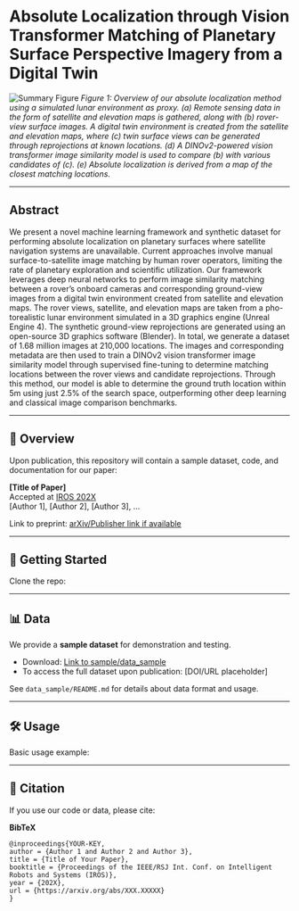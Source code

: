 # Absolute Localization through Vision Transformer Matching of Planetary Surface Perspective Imagery from a Digital Twin

![Summary Figure](docs/summary_fig.png)
*Figure 1: Overview of our absolute localization method using a simulated lunar environment as proxy. (a) Remote sensing data in the form of satellite and elevation maps is gathered, along with (b) rover-view surface images. A digital twin environment is created from the satellite and elevation maps, where (c) twin surface views can be generated through reprojections at known locations. (d) A DINOv2-powered vision transformer image similarity model is used to compare (b) with various candidates of (c). (e) Absolute localization is derived from a map of the closest matching locations.*

---

## Abstract

We present a novel machine learning framework and synthetic dataset for performing absolute localization on planetary surfaces where satellite navigation systems are unavailable. Current approaches involve manual surface-to-satellite image matching by human rover operators, limiting the rate of planetary exploration and scientific utilization. Our framework leverages deep neural networks to perform image similarity matching between a rover’s onboard cameras and corresponding ground-view images from a digital twin environment created from satellite and elevation maps. The rover views, satellite, and elevation maps are taken from a pho- torealistic lunar environment simulated in a 3D graphics engine (Unreal Engine 4). The synthetic ground-view reprojections are generated using an open-source 3D graphics software (Blender). In total, we generate a dataset of 1.68 million images at 210,000 locations. The images and corresponding metadata are then used to train a DINOv2 vision transformer image similarity model through supervised fine-tuning to determine matching locations between the rover views and candidate reprojections. Through this method, our model is able to determine the ground truth location within 5m using just 2.5% of the search space, outperforming other deep learning and classical image comparison benchmarks.

---

## 📂 Overview

Upon publication, this repository will contain a sample dataset, code, and documentation for our paper:

**[Title of Paper]**  
Accepted at [IROS 202X](https://iros.org/)  
[Author 1], [Author 2], [Author 3], ...

Link to preprint: [arXiv/Publisher link if available](#)

---

## 🚀 Getting Started

Clone the repo:

---

## 📊 Data

We provide a **sample dataset** for demonstration and testing.
- Download: [Link to sample/data_sample](data_sample/)
- To access the full dataset upon publication: [DOI/URL placeholder]

See `data_sample/README.md` for details about data format and usage.

---

## 🛠 Usage

Basic usage example:

---

## 💬 Citation

If you use our code or data, please cite:

**BibTeX**
```
@inproceedings{YOUR-KEY,
author = {Author 1 and Author 2 and Author 3},
title = {Title of Your Paper},
booktitle = {Proceedings of the IEEE/RSJ Int. Conf. on Intelligent Robots and Systems (IROS)},
year = {202X},
url = {https://arxiv.org/abs/XXX.XXXXX}
}
```


